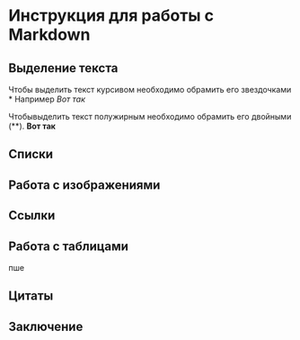 # Инструкция для работы с Markdown

## Выделение текста

Чтобы выделить текст курсивом необходимо обрамить его звездочками *
Например *Вот так*

Чтобывыделить текст полужирным необходимо обрамить его двойными (**).
**Вот так**

## Списки

## Работа с изображениями

## Ссылки 

## Работа с таблицами
пше
## Цитаты 

## Заключение